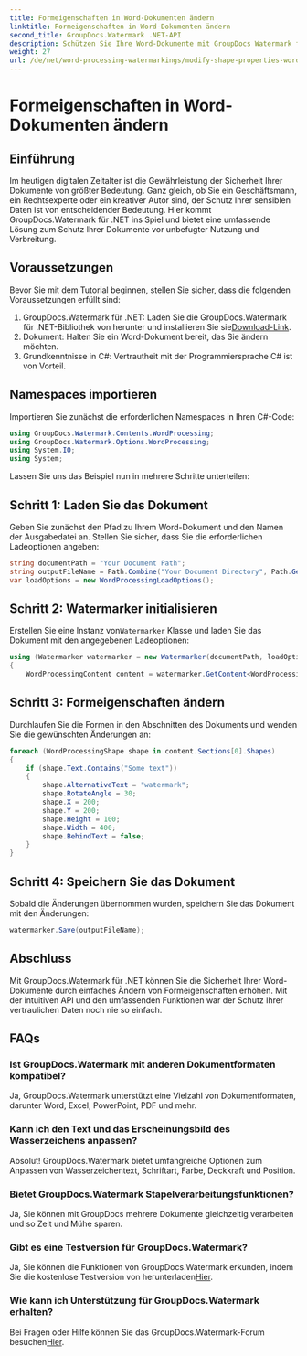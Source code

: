 ```yaml
---
title: Formeigenschaften in Word-Dokumenten ändern
linktitle: Formeigenschaften in Word-Dokumenten ändern
second_title: GroupDocs.Watermark .NET-API
description: Schützen Sie Ihre Word-Dokumente mit GroupDocs Watermark für .NET. Ändern Sie die Formeigenschaften ganz einfach, um die Sicherheit zu erhöhen.
weight: 27
url: /de/net/word-processing-watermarkings/modify-shape-properties-word-docs/
---
```


# Formeigenschaften in Word-Dokumenten ändern

## Einführung
Im heutigen digitalen Zeitalter ist die Gewährleistung der Sicherheit Ihrer Dokumente von größter Bedeutung. Ganz gleich, ob Sie ein Geschäftsmann, ein Rechtsexperte oder ein kreativer Autor sind, der Schutz Ihrer sensiblen Daten ist von entscheidender Bedeutung. Hier kommt GroupDocs.Watermark für .NET ins Spiel und bietet eine umfassende Lösung zum Schutz Ihrer Dokumente vor unbefugter Nutzung und Verbreitung.
## Voraussetzungen
Bevor Sie mit dem Tutorial beginnen, stellen Sie sicher, dass die folgenden Voraussetzungen erfüllt sind:
1.  GroupDocs.Watermark für .NET: Laden Sie die GroupDocs.Watermark für .NET-Bibliothek von herunter und installieren Sie sie[Download-Link](https://releases.groupdocs.com/Watermark/net/).
2. Dokument: Halten Sie ein Word-Dokument bereit, das Sie ändern möchten.
3. Grundkenntnisse in C#: Vertrautheit mit der Programmiersprache C# ist von Vorteil.

## Namespaces importieren
Importieren Sie zunächst die erforderlichen Namespaces in Ihren C#-Code:
```csharp
using GroupDocs.Watermark.Contents.WordProcessing;
using GroupDocs.Watermark.Options.WordProcessing;
using System.IO;
using System;
```
Lassen Sie uns das Beispiel nun in mehrere Schritte unterteilen:
## Schritt 1: Laden Sie das Dokument
Geben Sie zunächst den Pfad zu Ihrem Word-Dokument und den Namen der Ausgabedatei an. Stellen Sie sicher, dass Sie die erforderlichen Ladeoptionen angeben:
```csharp
string documentPath = "Your Document Path";
string outputFileName = Path.Combine("Your Document Directory", Path.GetFileName(documentPath));
var loadOptions = new WordProcessingLoadOptions();
```
## Schritt 2: Watermarker initialisieren
Erstellen Sie eine Instanz von`Watermarker` Klasse und laden Sie das Dokument mit den angegebenen Ladeoptionen:
```csharp
using (Watermarker watermarker = new Watermarker(documentPath, loadOptions))
{
    WordProcessingContent content = watermarker.GetContent<WordProcessingContent>();
```
## Schritt 3: Formeigenschaften ändern
Durchlaufen Sie die Formen in den Abschnitten des Dokuments und wenden Sie die gewünschten Änderungen an:
```csharp
foreach (WordProcessingShape shape in content.Sections[0].Shapes)
{
    if (shape.Text.Contains("Some text"))
    {
        shape.AlternativeText = "watermark";
        shape.RotateAngle = 30;
        shape.X = 200;
        shape.Y = 200;
        shape.Height = 100;
        shape.Width = 400;
        shape.BehindText = false;
    }
}
```
## Schritt 4: Speichern Sie das Dokument
Sobald die Änderungen übernommen wurden, speichern Sie das Dokument mit den Änderungen:
```csharp
watermarker.Save(outputFileName);
```
## Abschluss
Mit GroupDocs.Watermark für .NET können Sie die Sicherheit Ihrer Word-Dokumente durch einfaches Ändern von Formeigenschaften erhöhen. Mit der intuitiven API und den umfassenden Funktionen war der Schutz Ihrer vertraulichen Daten noch nie so einfach.

## FAQs
### Ist GroupDocs.Watermark mit anderen Dokumentformaten kompatibel?
Ja, GroupDocs.Watermark unterstützt eine Vielzahl von Dokumentformaten, darunter Word, Excel, PowerPoint, PDF und mehr.
### Kann ich den Text und das Erscheinungsbild des Wasserzeichens anpassen?
Absolut! GroupDocs.Watermark bietet umfangreiche Optionen zum Anpassen von Wasserzeichentext, Schriftart, Farbe, Deckkraft und Position.
### Bietet GroupDocs.Watermark Stapelverarbeitungsfunktionen?
Ja, Sie können mit GroupDocs mehrere Dokumente gleichzeitig verarbeiten und so Zeit und Mühe sparen.
### Gibt es eine Testversion für GroupDocs.Watermark?
 Ja, Sie können die Funktionen von GroupDocs.Watermark erkunden, indem Sie die kostenlose Testversion von herunterladen[Hier](https://releases.groupdocs.com/).
### Wie kann ich Unterstützung für GroupDocs.Watermark erhalten?
 Bei Fragen oder Hilfe können Sie das GroupDocs.Watermark-Forum besuchen[Hier](https://forum.groupdocs.com/c/watermark/19).